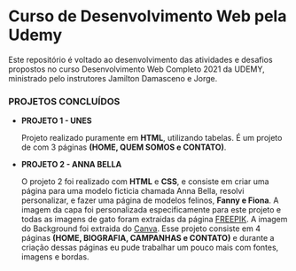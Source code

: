 # Curso de Desenvolvimento Web pela Udemy
Este repositório é voltado ao desenvolvimento das atividades e desafios propostos no curso Desenvolvimento Web Completo 2021 da UDEMY, ministrado pelo instrutores Jamilton Damasceno e Jorge.

### PROJETOS CONCLUÍDOS
- **PROJETO 1 - UNES**
    
    Projeto realizado puramente em **HTML**, utilizando tabelas. É um projeto de com 3 páginas **(HOME, QUEM SOMOS e CONTATO)**.

- **PROJETO 2 - ANNA BELLA**

    O projeto 2 foi realizado com **HTML** e **CSS**, e consiste em criar uma página para uma modelo ficticia chamada Anna Bella, resolvi personalizar, e fazer uma página de modelos felinos, **Fanny e Fiona**. A imagem da capa foi personalizada especificamente para este projeto e todas as imagens de gato foram extraidas da página [FREEPIK](https://br.freepik.com/search?format=search&query=cats). A imagem do Background foi extraida do [Canva](https://www.canva.com/). Esse projeto consiste em 4 páginas **(HOME, BIOGRAFIA, CAMPANHAS e CONTATO)** e durante a criação dessas páginas eu pude trabalhar um pouco mais com fontes, imagens e bordas. 
